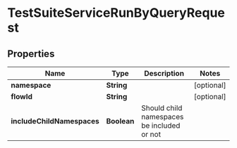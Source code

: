 

# TestSuiteServiceRunByQueryRequest


## Properties

| Name | Type | Description | Notes |
|------------ | ------------- | ------------- | -------------|
|**namespace** | **String** |  |  [optional] |
|**flowId** | **String** |  |  [optional] |
|**includeChildNamespaces** | **Boolean** | Should child namespaces be included or not |  |



